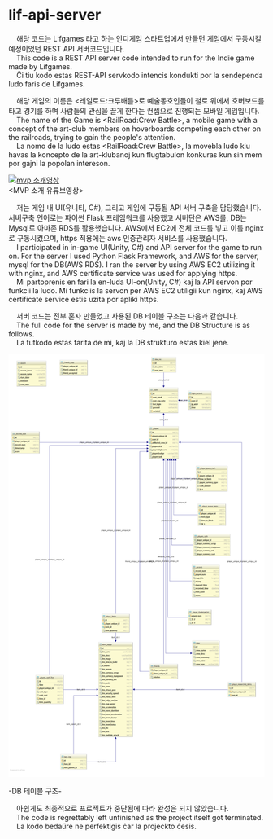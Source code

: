 # lif-api-server

&nbsp;&nbsp;&nbsp; 해당 코드는 Lifgames 라고 하는 인디게임 스타트업에서 만들던 게임에서 구동시킬 예정이었던 REST API 서버코드입니다.<br>
&nbsp;&nbsp;&nbsp; This code is a REST API server code intended to run for the Indie game made by Lifgames.<br>
&nbsp;&nbsp;&nbsp; Ĉi tiu kodo estas REST-API servkodo intencis kondukti por la sendependa ludo faris de Lifgames. 

&nbsp;&nbsp;&nbsp; 해당 게임의 이름은 <레일로드:크루배틀>로 예술동호인들이 철로 위에서 호버보드를 타고 경기를 하며 사람들의 관심을 끌게 한다는 컨셉으로 진행되는 모바일 게임입니다.<br>
&nbsp;&nbsp;&nbsp; The name of the Game is <RailRoad:Crew Battle>, a mobile game with a concept of the art-club members on hoverboards competing each other on the railroads, trying to gain the people's attention.<br>
&nbsp;&nbsp;&nbsp; La nomo de la ludo estas <RailRoad:Crew Battle>, la movebla ludo kiu havas la koncepto de la art-klubanoj kun flugtabulon konkuras kun sin mem por gajni la popolan intereson.

[![mvp 소개영상](https://img.youtube.com/vi/hUqvv9Y1_TQ/sddefault.jpg)](https://youtu.be/hUqvv9Y1_TQ)<br>
<MVP 소개 유튜브영상>

&nbsp;&nbsp;&nbsp; 저는 게임 내 UI(유니티, C#), 그리고 게임에 구동될 API 서버 구축을 담당했습니다. 서버구축 언어로는 파이썬 Flask 프레임워크를 사용했고 서버단은 AWS를, DB는 Mysql로 아마존 RDS를 활용했습니다. AWS에서 EC2에 전체 코드를 넣고 이를 nginx로 구동시켰으며, https 적용에는 aws 인증관리자 서비스를 사용했습니다.<br>
&nbsp;&nbsp;&nbsp; I participated in in-game UI(Unity, C#) and API server for the game to run on. For the server I used Python Flask Framework, and AWS for the server, mysql for the DB(AWS RDS). I ran the server by using AWS EC2 utilizing it with nginx, and AWS certificate service was used for applying https.<br>
&nbsp;&nbsp;&nbsp; Mi partoprenis en fari la en-luda UI-on(Unity, C#) kaj la API servon por funkcii la ludo. Mi funkciis la servon per AWS EC2 utiligii kun nginx, kaj AWS certificate service estis uzita por apliki https.

&nbsp;&nbsp;&nbsp; 서버 코드는 전부 혼자 만들었고 사용된 DB 테이블 구조는 다음과 같습니다.<br>
&nbsp;&nbsp;&nbsp; The full code for the server is made by me, and the DB Structure is as follows.<br>
&nbsp;&nbsp;&nbsp; La tutkodo estas farita de mi, kaj la DB strukturo estas kiel jene.

![DB 테이블](https://raw.githubusercontent.com/kor-solidarity/lif_api_server/master/table_structure.png)

-DB 테이블 구조-

&nbsp;&nbsp;&nbsp; 아쉽게도 최종적으로 프로젝트가 중단됨에 따라 완성은 되지 않았습니다.<br>
&nbsp;&nbsp;&nbsp; The code is regrettably left unfinished as the project itself got terminated.<br>
&nbsp;&nbsp;&nbsp; La kodo bedaŭre ne perfektigis ĉar la projeckto ĉesis.